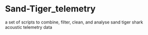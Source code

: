 # Sand-Tiger_telemetry
a set of scripts to combine, filter, clean, and analyse sand tiger shark acoustic telemetry data
